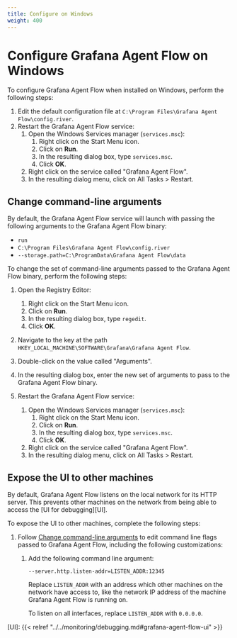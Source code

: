 ```yaml
---
title: Configure on Windows
weight: 400
---
```


# Configure Grafana Agent Flow on Windows

To configure Grafana Agent Flow when installed on Windows, perform the following
steps:

1. Edit the default configuration file at `C:\Program Files\Grafana Agent
   Flow\config.river`.
1. Restart the Grafana Agent Flow service:
   1. Open the Windows Services manager (`services.msc`):
      1. Right click on the Start Menu icon.
      1. Click on **Run**.
      1. In the resulting dialog box, type `services.msc`.
      1. Click **OK**.
   1. Right click on the service called "Grafana Agent Flow".
   1. In the resulting dialog menu, click on All Tasks > Restart.

## Change command-line arguments

By default, the Grafana Agent Flow service will launch with passing the
following arguments to the Grafana Agent Flow binary:

* `run`
* `C:\Program Files\Grafana Agent Flow\config.river`
* `--storage.path=C:\ProgramData\Grafana Agent Flow\data`

To change the set of command-line arguments passed to the Grafana Agent Flow
binary, perform the following steps:

1. Open the Registry Editor:
   1. Right click on the Start Menu icon.
   1. Click on **Run**.
   1. In the resulting dialog box, type `regedit`.
   1. Click **OK**.

1. Navigate to the key at the path `HKEY_LOCAL_MACHINE\SOFTWARE\Grafana\Grafana
   Agent Flow`.
1. Double-click on the value called "Arguments".
1. In the resulting dialog box, enter the new set of arguments to pass to the
   Grafana Agent Flow binary.
1. Restart the Grafana Agent Flow service:
   1. Open the Windows Services manager (`services.msc`):
      1. Right click on the Start Menu icon.
      1. Click on **Run**.
      1. In the resulting dialog box, type `services.msc`.
      1. Click **OK**.
   1. Right click on the service called "Grafana Agent Flow".
   1. In the resulting dialog menu, click on All Tasks > Restart.

## Expose the UI to other machines

By default, Grafana Agent Flow listens on the local network for its HTTP
server. This prevents other machines on the network from being able to access
the [UI for debugging][UI].

To expose the UI to other machines, complete the following steps:

1. Follow [Change command-line arguments](#change-command-line-arguments)
   to edit command line flags passed to Grafana Agent Flow, including the
   following customizations:

    1. Add the following command line argument:

       ```
       --server.http.listen-addr=LISTEN_ADDR:12345
       ```

       Replace `LISTEN_ADDR` with an address which other machines on the
       network have access to, like the network IP address of the machine
       Grafana Agent Flow is running on.

       To listen on all interfaces, replace `LISTEN_ADDR` with `0.0.0.0`.

[UI]: {{< relref "../../monitoring/debugging.md#grafana-agent-flow-ui" >}}
